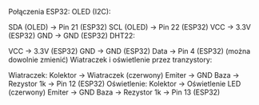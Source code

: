 Połączenia
ESP32:
OLED (I2C):

SDA (OLED) -> Pin 21 (ESP32)
SCL (OLED) -> Pin 22 (ESP32)
VCC -> 3.3V (ESP32)
GND -> GND (ESP32)
DHT22:

VCC -> 3.3V (ESP32)
GND -> GND (ESP32)
Data -> Pin 4 (ESP32) (można dowolnie zmienić)
Wiatraczek i oświetlenie przez tranzystory:

Wiatraczek:
Kolektor -> Wiatraczek (czerwony)
Emiter -> GND
Baza -> Rezystor 1k -> Pin 12 (ESP32)
Oświetlenie:
Kolektor -> Oświetlenie LED (czerwony)
Emiter -> GND
Baza -> Rezystor 1k -> Pin 13 (ESP32)
